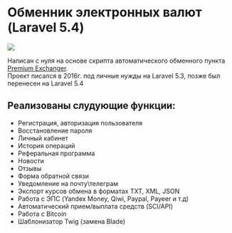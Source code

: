 # Обменник электронных валют (Laravel 5.4)
<img src="https://i.imgur.com/sIEpmLS.png">

Написан с нуля на основе скрипта автоматического обменного пункта [Premium Exchanger](https://exchange.premiumexchanger.com/).
<br/>
Проект писался в 2016г. под личные нужды на Laravel 5.3, позже был перенесен на Laravel 5.4

## Реализованы слудующие функции:

- Регистрация, авторизация пользователя
- Восстановление пароля
- Личный кабинет
- История операций
- Реферальная программа
- Новости
- Отзывы
- Форма обратной связи
- Уведомление на почту\телеграм
- Экспорт курсов обмена в форматах TXT, XML, JSON
- Работа с ЭПС (Yandex Money, Qiwi, Paypal, Payeer и т.д)
- Автоматический прием/выплата средств (SCI/API)
- Работа с Bitcoin
- Шаблонизатор Twig (замена Blade)
